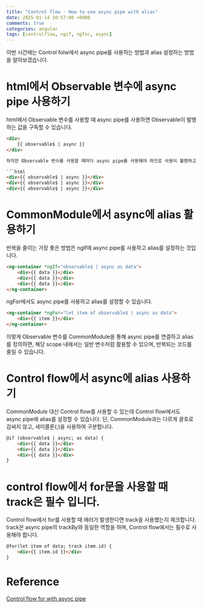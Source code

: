 ```yaml
---
title: "Control flow - How to use async pipe with alias"
date: 2025-01-14 10:57:00 +0900
comments: true
categories: angular
tags: [controlflow, ngif, ngfor, async]
---
```


이번 시간에는 Control folw에서 async pipe를 사용하는 방법과 alias 설정하는 방법을 알아보겠습니다.

# html에서 Observable 변수에 async pipe 사용하기
html에서 Observable 변수를 사용할 때 async pipe를 사용하면 Observable이 발행하는 값을 구독할 수 있습니다.
```html
<div>
	{{ observable$ | async }}
</div>

하지만 Observable 변수를 사용할 때마다 async pipe를 사용해야 하므로 사용이 불편하고 코드가 반복되는 단점이 있습니다.

```html
<div>{{ observable$ | async }}</div>
<div>{{ observable$ | async }}</div>
<div>{{ observable$ | async }}</div>
```

# CommonModule에서 async에 alias 활용하기
반복을 줄이는 가장 좋은 방법은 ngIf에 async pipe를 사용하고 alias를 설정하는 것입니다.


```html
<ng-container *ngIf="observable$ | async as data">
	<div>{{ data }}</div>
	<div>{{ data }}</div>
	<div>{{ data }}</div>
</ng-container>
```

ngFor에서도 async pipe를 사용하고 alias를 설정할 수 있습니다.
```html
<ng-container *ngFor="let item of observable$ | async as data">
	<div>{{ item }}</div>
</ng-container>
```

이렇게 Observable 변수를 CommonModule을 통해 async pipe를 연결하고 alias를 정의하면, 해당 scope 내에서는 일반 변수처럼 활용할 수 있으며, 반복되는 코드를 줄일 수 있습니다.



# Control flow에서 async에 alias 사용하기
CommonModule 대신 Control flow를 사용할 수 있는데 Control flow에서도 async pipe에 alias를 설정할 수 있습니다.
단, CommonModule과는 다르게 괄호로 감싸지 않고, 세미콜론(;)을 사용하여 구분합니다.

```html
@if (observable$ | async; as data) {
	<div>{{ data }}</div>
	<div>{{ data }}</div>
	<div>{{ data }}</div>
}
```


# control flow에서 for문을 사용할 때 track은 필수 입니다.
Control flow에서 for를 사용할 때 에러가 발생한다면 track을 사용했는지 체크합니다. track은 async pipe의 trackBy와 동일한 역할을 하며, Control flow에서는 필수로 사용해야 합니다.

```html
@for(let item of data; track item.id) {
	<div>{{ item.id }}</div>
}
```



# Reference
[Control flow for with async pipe](https://stackoverflow.com/questions/78549745/angular-new-control-flow-for-with-async-pipe-and-aliasing-variable-with-as)